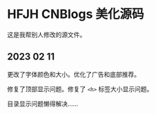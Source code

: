 # HFJH CNBlogs 美化源码

这是我帮别人修改的源文件。

## 2023 02 11

更改了字体颜色和大小。优化了广告和底部推荐。

修复了顶部显示问题。修复了 `<h>` 标签大小显示问题。

目录显示问题懒得解决……
